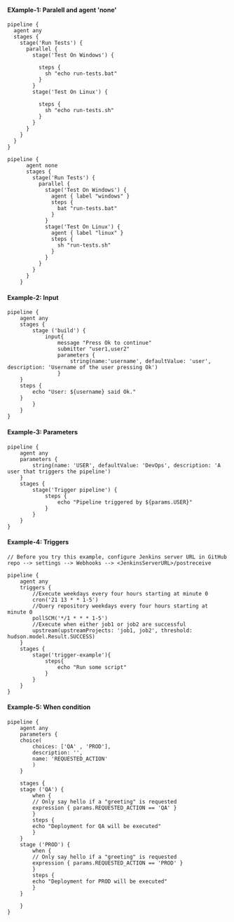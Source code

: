 #### EXample-1: Paralell and agent 'none'

    pipeline {
      agent any
      stages {
        stage('Run Tests') {
          parallel {
            stage('Test On Windows') {
              
              steps {
                sh "echo run-tests.bat"
              }
            }
            stage('Test On Linux') {
              
              steps {
                sh "echo run-tests.sh"
              }
            }
          }
        }
      }
    }
    
    pipeline {
          agent none
          stages {
            stage('Run Tests') {
              parallel {
                stage('Test On Windows') {
                  agent { label "windows" }
                  steps {
                    bat "run-tests.bat"
                  }
                }
                stage('Test On Linux') {
                  agent { label "linux" }
                  steps {
                    sh "run-tests.sh"
                  }
                }
              }
            }
          }
        }

#### Example-2: Input

    pipeline {
        agent any
        stages {
            stage ('build') {			
                input{
                    message "Press Ok to continue"
                    submitter "user1,user2"
                    parameters {
                        string(name:'username', defaultValue: 'user', description: 'Username of the user pressing Ok')
                    }
		}
		steps { 
			echo "User: ${username} said Ok."
		}
            }
        }
    }
    
#### Example-3: Parameters

	pipeline {
		agent any
		parameters {
			string(name: 'USER', defaultValue: 'DevOps', description: 'A user that triggers the pipeline')
		}
		stages {
			stage('Trigger pipeline') {
				steps {
					echo "Pipeline triggered by ${params.USER}"
				}
			}
		}
	}

#### Example-4: Triggers

	// Before you try this example, configure Jenkins server URL in GitHub repo --> settings --> Webhooks --> <JenkinsServerURL>/postreceive

	pipeline {
		agent any
		triggers {
			//Execute weekdays every four hours starting at minute 0
			cron('21 13 * * 1-5')
			//Query repository weekdays every four hours starting at minute 0
			pollSCM('*/1 * * * 1-5')
			//Execute when either job1 or job2 are successful
			upstream(upstreamProjects: 'job1, job2', threshold: hudson.model.Result.SUCCESS)
		}
		stages {
			stage('trigger-example'){
				steps{
					echo "Run some script"
				}
			}
		}
	}

#### Example-5: When condition

	pipeline {
	    agent any
	    parameters {
		choice(
		    choices: ['QA' , 'PROD'],
		    description: '',
		    name: 'REQUESTED_ACTION'
		    )
	    }

	    stages {
		stage ('QA') {
		    when {
			// Only say hello if a "greeting" is requested
			expression { params.REQUESTED_ACTION == 'QA' }
		    }
		    steps {
			echo "Deployment for QA will be executed"
		    }
		}
		stage ('PROD') {
		    when {
			// Only say hello if a "greeting" is requested
			expression { params.REQUESTED_ACTION == 'PROD' }
		    }
		    steps {
			echo "Deployment for PROD will be executed"
		    }
		}

	    }
	}
